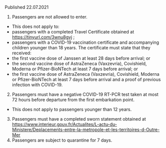 Published 22.07.2021
1. Passengers are not allowed to enter.
- This does not apply to:
- passengers with a completed Travel Certificate obtained at <a target="_blank" href="https://tinyurl.com/3wnu8gvj">https://tinyurl.com/3wnu8gvj</a> ;
- passengers with a COVID-19 vaccination certificate and accompanying children younger than 18 years. The certificate must state that they received:
- the first vaccine dose of Janssen at least 28 days before arrival; or
- the second vaccine dose of AstraZeneca (Vaxzevria), Covishield, Moderna or Pfizer-BioNTech at least 7 days before arrival; or
- the first vaccine dose of AstraZeneca (Vaxzevria), Covishield, Moderna or Pfizer-BioNTech at least 7 days before arrival and a proof of previous infection with COVID-19. 
2. Passengers must have a negative COVID-19 RT-PCR test taken at most 72 hours before departure from the first embarkation point. 
- This does not apply to passengers younger than 12 years. 
3. Passengers must have a completed sworn statement obtained at <a href="https://www.interieur.gouv.fr/Actualites/L-actu-du-Ministere/Deplacements-entre-la-metropole-et-les-territoires-d-Outre-Mer">https://www.interieur.gouv.fr/Actualites/L-actu-du-Ministere/Deplacements-entre-la-metropole-et-les-territoires-d-Outre-Mer</a> 
4. Passengers are subject to quarantine for 7 days. 

